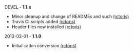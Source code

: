 DEVEL - **1.1.x**
 * Minor cleanup and change of READMEs and such [(rctoris)](https://github.com/rctoris/)
 * Travis CI scripts added [(rctoris)](https://github.com/rctoris/)
 * Header files now installed [(rctoris)](https://github.com/rctoris/)

2013-03-01 - **1.1.0**
 * Initial catkin conversion [(rctoris)](https://github.com/rctoris/)
